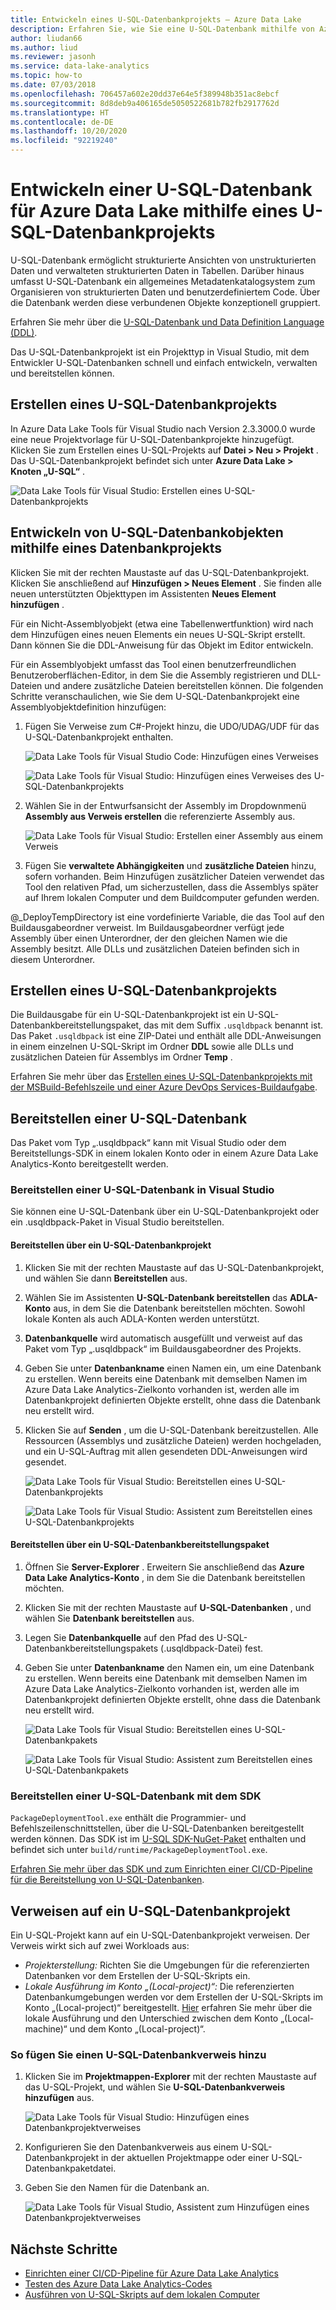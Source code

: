 ```yaml
---
title: Entwickeln eines U-SQL-Datenbankprojekts – Azure Data Lake
description: Erfahren Sie, wie Sie eine U-SQL-Datenbank mithilfe von Azure Data Lake Tools für Visual Studio entwickeln.
author: liudan66
ms.author: liud
ms.reviewer: jasonh
ms.service: data-lake-analytics
ms.topic: how-to
ms.date: 07/03/2018
ms.openlocfilehash: 706457a602e20dd37e64e5f389948b351ac8ebcf
ms.sourcegitcommit: 8d8deb9a406165de5050522681b782fb2917762d
ms.translationtype: HT
ms.contentlocale: de-DE
ms.lasthandoff: 10/20/2020
ms.locfileid: "92219240"
---
```

# <a name="use-a-u-sql-database-project-to-develop-a-u-sql-database-for-azure-data-lake"></a>Entwickeln einer U-SQL-Datenbank für Azure Data Lake mithilfe eines U-SQL-Datenbankprojekts

U-SQL-Datenbank ermöglicht strukturierte Ansichten von unstrukturierten Daten und verwalteten strukturierten Daten in Tabellen. Darüber hinaus umfasst U-SQL-Datenbank ein allgemeines Metadatenkatalogsystem zum Organisieren von strukturierten Daten und benutzerdefiniertem Code. Über die Datenbank werden diese verbundenen Objekte konzeptionell gruppiert.

Erfahren Sie mehr über die [U-SQL-Datenbank und Data Definition Language (DDL)](/u-sql/data-definition-language-ddl-statements).

Das U-SQL-Datenbankprojekt ist ein Projekttyp in Visual Studio, mit dem Entwickler U-SQL-Datenbanken schnell und einfach entwickeln, verwalten und bereitstellen können.

## <a name="create-a-u-sql-database-project"></a>Erstellen eines U-SQL-Datenbankprojekts

In Azure Data Lake Tools für Visual Studio nach Version 2.3.3000.0 wurde eine neue Projektvorlage für U-SQL-Datenbankprojekte hinzugefügt. Klicken Sie zum Erstellen eines U-SQL-Projekts auf **Datei > Neu > Projekt** . Das U-SQL-Datenbankprojekt befindet sich unter **Azure Data Lake > Knoten „U-SQL“** .

![Data Lake Tools für Visual Studio: Erstellen eines U-SQL-Datenbankprojekts](./media/data-lake-analytics-data-lake-tools-develop-usql-database/data-lake-tools-create-usql-database-project-creation.png)

## <a name="develop-u-sql-database-objects-by-using-a-database-project"></a>Entwickeln von U-SQL-Datenbankobjekten mithilfe eines Datenbankprojekts

Klicken Sie mit der rechten Maustaste auf das U-SQL-Datenbankprojekt. Klicken Sie anschließend auf **Hinzufügen > Neues Element** . Sie finden alle neuen unterstützten Objekttypen im Assistenten **Neues Element hinzufügen** .

Für ein Nicht-Assemblyobjekt (etwa eine Tabellenwertfunktion) wird nach dem Hinzufügen eines neuen Elements ein neues U-SQL-Skript erstellt. Dann können Sie die DDL-Anweisung für das Objekt im Editor entwickeln.

Für ein Assemblyobjekt umfasst das Tool einen benutzerfreundlichen Benutzeroberflächen-Editor, in dem Sie die Assembly registrieren und DLL-Dateien und andere zusätzliche Dateien bereitstellen können. Die folgenden Schritte veranschaulichen, wie Sie dem U-SQL-Datenbankprojekt eine Assemblyobjektdefinition hinzufügen:

1. Fügen Sie Verweise zum C#-Projekt hinzu, die UDO/UDAG/UDF für das U-SQL-Datenbankprojekt enthalten.

   ![Data Lake Tools für Visual Studio Code: Hinzufügen eines Verweises](./media/data-lake-analytics-data-lake-tools-develop-usql-database/data-lake-tools-add-project-reference.png)

   ![Data Lake Tools für Visual Studio: Hinzufügen eines Verweises des U-SQL-Datenbankprojekts](./media/data-lake-analytics-data-lake-tools-develop-usql-database/data-lake-tools-add-project-reference-wizard.png)

2. Wählen Sie in der Entwurfsansicht der Assembly im Dropdownmenü **Assembly aus Verweis erstellen** die referenzierte Assembly aus.

   ![Data Lake Tools für Visual Studio: Erstellen einer Assembly aus einem Verweis](./media/data-lake-analytics-data-lake-tools-develop-usql-database/data-lake-tools-create-assembly-from-reference.png)

3. Fügen Sie **verwaltete Abhängigkeiten** und **zusätzliche Dateien** hinzu, sofern vorhanden. Beim Hinzufügen zusätzlicher Dateien verwendet das Tool den relativen Pfad, um sicherzustellen, dass die Assemblys später auf Ihrem lokalen Computer und dem Buildcomputer gefunden werden.

@_DeployTempDirectory ist eine vordefinierte Variable, die das Tool auf den Buildausgabeordner verweist. Im Buildausgabeordner verfügt jede Assembly über einen Unterordner, der den gleichen Namen wie die Assembly besitzt. Alle DLLs und zusätzlichen Dateien befinden sich in diesem Unterordner.

## <a name="build-a-u-sql-database-project"></a>Erstellen eines U-SQL-Datenbankprojekts

Die Buildausgabe für ein U-SQL-Datenbankprojekt ist ein U-SQL-Datenbankbereitstellungspaket, das mit dem Suffix `.usqldbpack` benannt ist. Das Paket `.usqldbpack` ist eine ZIP-Datei und enthält alle DDL-Anweisungen in einem einzelnen U-SQL-Skript im Ordner **DDL** sowie alle DLLs und zusätzlichen Dateien für Assemblys im Ordner **Temp** .

Erfahren Sie mehr über das [Erstellen eines U-SQL-Datenbankprojekts mit der MSBuild-Befehlszeile und einer Azure DevOps Services-Buildaufgabe](data-lake-analytics-cicd-overview.md).

## <a name="deploy-a-u-sql-database"></a>Bereitstellen einer U-SQL-Datenbank

Das Paket vom Typ „.usqldbpack“ kann mit Visual Studio oder dem Bereitstellungs-SDK in einem lokalen Konto oder in einem Azure Data Lake Analytics-Konto bereitgestellt werden.

### <a name="deploy-a-u-sql-database-in-visual-studio"></a>Bereitstellen einer U-SQL-Datenbank in Visual Studio

Sie können eine U-SQL-Datenbank über ein U-SQL-Datenbankprojekt oder ein .usqldbpack-Paket in Visual Studio bereitstellen.

#### <a name="deploy-through-a-u-sql-database-project"></a>Bereitstellen über ein U-SQL-Datenbankprojekt

1. Klicken Sie mit der rechten Maustaste auf das U-SQL-Datenbankprojekt, und wählen Sie dann **Bereitstellen** aus.

1. Wählen Sie im Assistenten **U-SQL-Datenbank bereitstellen** das **ADLA-Konto** aus, in dem Sie die Datenbank bereitstellen möchten. Sowohl lokale Konten als auch ADLA-Konten werden unterstützt.

1. **Datenbankquelle** wird automatisch ausgefüllt und verweist auf das Paket vom Typ „.usqldbpack“ im Buildausgabeordner des Projekts.

1. Geben Sie unter **Datenbankname** einen Namen ein, um eine Datenbank zu erstellen. Wenn bereits eine Datenbank mit demselben Namen im Azure Data Lake Analytics-Zielkonto vorhanden ist, werden alle im Datenbankprojekt definierten Objekte erstellt, ohne dass die Datenbank neu erstellt wird.

1. Klicken Sie auf **Senden** , um die U-SQL-Datenbank bereitzustellen. Alle Ressourcen (Assemblys und zusätzliche Dateien) werden hochgeladen, und ein U-SQL-Auftrag mit allen gesendeten DDL-Anweisungen wird gesendet.

   ![Data Lake Tools für Visual Studio: Bereitstellen eines U-SQL-Datenbankprojekts](./media/data-lake-analytics-data-lake-tools-develop-usql-database/data-lake-tools-deploy-usql-database-project.png)

   ![Data Lake Tools für Visual Studio: Assistent zum Bereitstellen eines U-SQL-Datenbankprojekts](./media/data-lake-analytics-data-lake-tools-develop-usql-database/data-lake-tools-deploy-usql-database-project-wizard.png)

#### <a name="deploy-through-a-u-sql-database-deployment-package"></a>Bereitstellen über ein U-SQL-Datenbankbereitstellungspaket

1. Öffnen Sie **Server-Explorer** . Erweitern Sie anschließend das **Azure Data Lake Analytics-Konto** , in dem Sie die Datenbank bereitstellen möchten.

1. Klicken Sie mit der rechten Maustaste auf **U-SQL-Datenbanken** , und wählen Sie **Datenbank bereitstellen** aus.

1. Legen Sie **Datenbankquelle** auf den Pfad des U-SQL-Datenbankbereitstellungspakets (.usqldbpack-Datei) fest.

1. Geben Sie unter **Datenbankname** den Namen ein, um eine Datenbank zu erstellen. Wenn bereits eine Datenbank mit demselben Namen im Azure Data Lake Analytics-Zielkonto vorhanden ist, werden alle im Datenbankprojekt definierten Objekte erstellt, ohne dass die Datenbank neu erstellt wird.

   ![Data Lake Tools für Visual Studio: Bereitstellen eines U-SQL-Datenbankpakets](./media/data-lake-analytics-data-lake-tools-develop-usql-database/data-lake-tools-deploy-usql-database-package.png)

   ![Data Lake Tools für Visual Studio: Assistent zum Bereitstellen eines U-SQL-Datenbankpakets](./media/data-lake-analytics-data-lake-tools-develop-usql-database/data-lake-tools-deploy-usql-database-package-wizard.png)
  
### <a name="deploy-u-sql-database-by-using-the-sdk"></a>Bereitstellen einer U-SQL-Datenbank mit dem SDK

`PackageDeploymentTool.exe` enthält die Programmier- und Befehlszeilenschnittstellen, über die U-SQL-Datenbanken bereitgestellt werden können. Das SDK ist im [U-SQL SDK-NuGet-Paket](https://www.nuget.org/packages/Microsoft.Azure.DataLake.USQL.SDK/) enthalten und befindet sich unter `build/runtime/PackageDeploymentTool.exe`.

[Erfahren Sie mehr über das SDK und zum Einrichten einer CI/CD-Pipeline für die Bereitstellung von U-SQL-Datenbanken](data-lake-analytics-cicd-overview.md).

## <a name="reference-a-u-sql-database-project"></a>Verweisen auf ein U-SQL-Datenbankprojekt

Ein U-SQL-Projekt kann auf ein U-SQL-Datenbankprojekt verweisen. Der Verweis wirkt sich auf zwei Workloads aus:

- *Projekterstellung:* Richten Sie die Umgebungen für die referenzierten Datenbanken vor dem Erstellen der U-SQL-Skripts ein.
- *Lokale Ausführung im Konto „(Local-project)“:* Die referenzierten Datenbankumgebungen werden vor dem Erstellen der U-SQL-Skripts im Konto „(Local-project)“ bereitgestellt. [Hier](data-lake-analytics-data-lake-tools-local-run.md) erfahren Sie mehr über die lokale Ausführung und den Unterschied zwischen dem Konto „(Local-machine)“ und dem Konto „(Local-project)“.

### <a name="how-to-add-a-u-sql-database-reference"></a>So fügen Sie einen U-SQL-Datenbankverweis hinzu

1. Klicken Sie im **Projektmappen-Explorer** mit der rechten Maustaste auf das U-SQL-Projekt, und wählen Sie **U-SQL-Datenbankverweis hinzufügen** aus.

    ![Data Lake Tools für Visual Studio: Hinzufügen eines Datenbankprojektverweises](./media/data-lake-analytics-data-lake-tools-develop-usql-database/data-lake-tools-add-database-project-reference.png)

2. Konfigurieren Sie den Datenbankverweis aus einem U-SQL-Datenbankprojekt in der aktuellen Projektmappe oder einer U-SQL-Datenbankpaketdatei.

3. Geben Sie den Namen für die Datenbank an.

    ![Data Lake Tools für Visual Studio, Assistent zum Hinzufügen eines Datenbankprojektverweises](./media/data-lake-analytics-data-lake-tools-develop-usql-database/data-lake-tools-add-database-project-reference-wizard.png)

## <a name="next-steps"></a>Nächste Schritte

- [Einrichten einer CI/CD-Pipeline für Azure Data Lake Analytics](data-lake-analytics-cicd-overview.md)
- [Testen des Azure Data Lake Analytics-Codes](data-lake-analytics-cicd-test.md)
- [Ausführen von U-SQL-Skripts auf dem lokalen Computer](data-lake-analytics-data-lake-tools-local-run.md)
